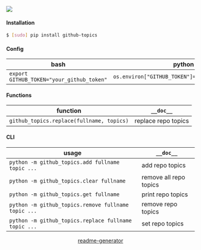 <!--
https://pypi.org/project/readme-generator/
-->

[![](https://img.shields.io/pypi/pyversions/github-topics.svg?longCache=True)](https://pypi.org/project/github-topics/)

#### Installation
```bash
$ [sudo] pip install github-topics
```

#### Config
bash|python
-|-
`export GITHUB_TOKEN="your_github_token"`|`os.environ["GITHUB_TOKEN"]="your_github_token"`

#### Functions
function|`__doc__`
-|-
`github_topics.replace(fullname, topics)` |replace repo topics

#### CLI
usage|`__doc__`
-|-
`python -m github_topics.add fullname topic ...` |add repo topics
`python -m github_topics.clear fullname` |remove all repo topics
`python -m github_topics.get fullname` |print repo topics
`python -m github_topics.remove fullname topic ...` |remove repo topics
`python -m github_topics.replace fullname topic ...` |set repo topics

<p align="center">
    <a href="https://pypi.org/project/readme-generator/">readme-generator</a>
</p>